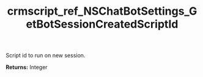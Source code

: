 ﻿---
title: crmscript_ref_NSChatBotSettings_GetBotSessionCreatedScriptId
description: Integer NSChatBotSettings.GetBotSessionCreatedScriptId()
intellisense: NSChatBotSettings.GetBotSessionCreatedScriptId
keywords: NSChatBotSettings, GetBotSessionCreatedScriptId
so.topic: reference
---

Script id to run on new session.

**Returns:** Integer


